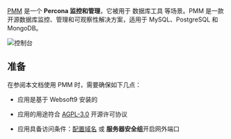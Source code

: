[PMM](https://www.percona.com/) 是一个 **Percona 监控和管理**，它被用于 数据库工具  等场景。PMM 是一款开源数据库监控、管理和可观察性解决方案，适用于 MySQL、PostgreSQL 和 MongoDB。


![控制台](https://libs.websoft9.com/Websoft9/DocsPicture/zh/pmm/pmm-dashboard-websoft9.png)


## 准备

在参阅本文档使用 PMM 时，需要确保如下几点：

- 应用是基于 Websoft9 安装的

- 应用的用途符合 [AGPL-3.0](https://opensource.org/licenses/AGPL-3.0) 开源许可协议

- 应用具备访问条件：[配置域名](./domain-set) 或 **服务器安全组**开启网外端口
